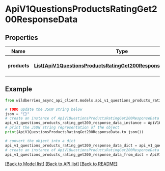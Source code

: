 # ApiV1QuestionsProductsRatingGet200ResponseData


## Properties

Name | Type | Description | Notes
------------ | ------------- | ------------- | -------------
**products** | [**List[ApiV1QuestionsProductsRatingGet200ResponseDataProductsInner]**](ApiV1QuestionsProductsRatingGet200ResponseDataProductsInner.md) | Массив структур товаров | [optional] 

## Example

```python
from wildberries_async_api_client.models.api_v1_questions_products_rating_get200_response_data import ApiV1QuestionsProductsRatingGet200ResponseData

# TODO update the JSON string below
json = "{}"
# create an instance of ApiV1QuestionsProductsRatingGet200ResponseData from a JSON string
api_v1_questions_products_rating_get200_response_data_instance = ApiV1QuestionsProductsRatingGet200ResponseData.from_json(json)
# print the JSON string representation of the object
print(ApiV1QuestionsProductsRatingGet200ResponseData.to_json())

# convert the object into a dict
api_v1_questions_products_rating_get200_response_data_dict = api_v1_questions_products_rating_get200_response_data_instance.to_dict()
# create an instance of ApiV1QuestionsProductsRatingGet200ResponseData from a dict
api_v1_questions_products_rating_get200_response_data_from_dict = ApiV1QuestionsProductsRatingGet200ResponseData.from_dict(api_v1_questions_products_rating_get200_response_data_dict)
```
[[Back to Model list]](../README.md#documentation-for-models) [[Back to API list]](../README.md#documentation-for-api-endpoints) [[Back to README]](../README.md)


